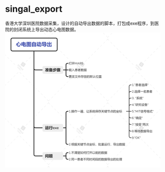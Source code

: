 # singal_export
香港大学深圳医院数据采集，设计的自动导出数据的脚本，打包成exe程序，到医院的封闭系统上导出动态心电图数据。
![image](https://github.com/luye19/singal_export/blob/master/flowchart.png)

